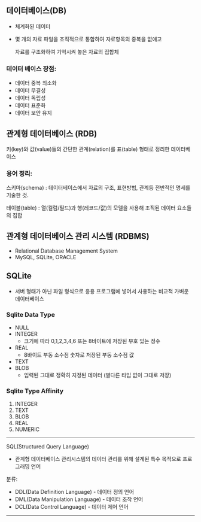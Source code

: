 ## 데이터베이스(DB)

- 체계화된 데이터

- 몇 개의 자료 파일을 조직적으로 통합하여 자료항목의 중복을 없애고 

  자료를 구조화하여 기억시켜 놓은 자료의 집합체

### 데이터 베이스 장점:

- 데이터 중복 최소화
- 데이터 무결성
- 데이터 독립성
- 데이터 표준화
- 데이터 보안 유지

## 관계형 데이터베이스 (RDB)

키(key)와 값(value)들의 간단한 관계(relation)를 표(table) 형태로 정리한 데이터베이스

### 용어 정리:

스키마(schema) : 데이터베이스에서 자료의 구조, 표현방법, 관계등 전반적인 명세를 기술한 것.

테이블(table) : 열(컬럼/필드)과 행(레코드/값)의 모델을 사용해 조직된 데이터 요소들의 집합



## 관계형 데이터베이스 관리 시스템 (RDBMS)

- Relational Database Management System
- MySQL, SQLite, ORACLE

## SQLite

- 서버 형태가 아닌 파일 형식으로 응용 프로그램에 넣어서 사용하는 비교적 가벼운 데이터베이스

### Sqlite Data Type

- NULL
- INTEGER
  - 크기에 따라 0,1,2,3,4,6 또는 8바이트에 저장된 부호 있는 정수
- REAL
  - 8바이트 부동 소수점 숫자로 저장된 부동 소수점 값
- TEXT
- BLOB
  - 입력된 그대로 정확히 지정된 데이터 (별다른 타입 없이 그대로 저장)

### Sqlite Type Affinity

1. INTEGER
2. TEXT
3. BLOB
4. REAL
5. NUMERIC

----

SQL(Structured Query Language)

- 관계형 데이터베이스 관리시스템의 데이터 관리를 위해 설계된 특수 목적으로 프로그래밍 언어

분류:

- DDL(Data Definition Language) - 데이터 정의 언어
- DML(Data Manipulation Language) - 데이터 조작 언어
- DCL(Data Control Language) - 데이터 제어 언어

----













